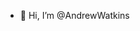 - 👋 Hi, I’m @AndrewWatkins

<!---
AndrewWatkins/AndrewWatkins is a ✨ special ✨ repository because its `README.md` (this file) appears on your GitHub profile.
You can click the Preview link to take a look at your changes.
--->
